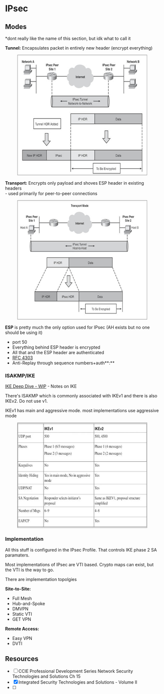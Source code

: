 # IPsec
## Modes

\*dont really like the name of this section, but idk what to call it

**Tunnel:** Encapsulates packet in entirely new header (encrypt everything)

<figure class="image"><img style="aspect-ratio:538/392;" src="1_IPsec_image.png" width="538" height="392"></figure>

**Transport:** Encrypts only payload and shoves ESP header in existing headers  
\- used primarily for peer-to-peer connections

<figure class="image"><img style="aspect-ratio:548/388;" src="2_IPsec_image.png" width="548" height="388"></figure>

**ESP** is pretty much the only option used for IPsec (AH exists but no one should be using it)

*   port 50
*   Everything behind ESP header is encrypted
*   All that and the ESP header are authenticated
*   [RFC 4303](https://datatracker.ietf.org/doc/html/rfc4303)
*   Anti-Replay through sequence numbers+auth**:**

### **ISAKMP/IKE**

<a class="reference-link" href="IKE%20Deep%20Dive%20-%20WIP.md">IKE Deep Dive - WIP</a> - Notes on IKE

There's ISAKMP which is commonly associated with IKEv1 and there is also IKEv2. Do not use v1.

IKEv1 has main and aggressive mode. most implementations use aggressive mode

<figure class="image"><img style="aspect-ratio:553/343;" src="IPsec_image.png" width="553" height="343"></figure>

### Implementation

All this stuff is configured in the IPsec Profile. That controls IKE phase 2 SA paramaters.

Most implementations of IPsec are VTI based. Crypto maps can exist, but the VTI is the way to go.

There are implementation topolgies

**Site-to-Site:**

*   Full Mesh
*   Hub-and-Spoke
*   DMVPN
*   Static VTI
*   GET VPN

**Remote Access:**

*   Easy VPN
*   DVTI

## Resources

- [ ] CCIE Professional Development Series Network Security Technologies and Solutions Ch 15
- [x] Integrated Security Technologies and Solutions - Volume II
- [ ]